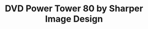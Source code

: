 ---
ee_id: '4150'
site: '1'
type: '2'
long_id: 2014-060 DVD Power Tower 80 by Sharper Image Design
url: 2014-060-dvd-power-tower-80-by-sharper-image-design
title: DVD Power Tower 80 by Sharper Image Design
year: '2014'
medium: DVD rack, Dvd's
commission:
dims:
pitch: "​DVD rack with crap DVD’s…."
ps:
live_url:
related:
youtube:
imgs: dvd-rack-2014-060-detail-full-01-database-ih.jpg
subheading:
display_year: '2014'
download:
add_credit:
add_credits:
related_code:
layout: things-i-made
---